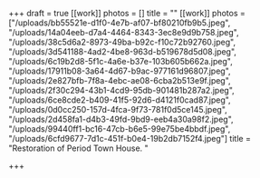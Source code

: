 +++
draft = true
[[work]]
photos = []
title = ""
[[work]]
photos = ["/uploads/bb55521e-d1f0-4e7b-af07-bf80210fb9b5.jpeg", "/uploads/14a04eeb-d7a4-4464-8343-3ec8e9d9b758.jpeg", "/uploads/38c5d6a2-8973-49ba-b92c-f10c72b92760.jpeg", "/uploads/3d541188-4ad2-4be8-963d-b519678d5d08.jpeg", "/uploads/6c19b2d8-5f1c-4a6e-b37e-103b605b662a.jpeg", "/uploads/17911b08-3a64-4d67-b9ac-977161d96807.jpeg", "/uploads/2e827bfb-7f8a-4ebc-ae08-6cba2b513e9f.jpeg", "/uploads/2f30c294-43b1-4cd9-95db-901481b287a2.jpeg", "/uploads/6ce8cde2-b409-41f5-92d6-d4121f0cad87.jpeg", "/uploads/0d0cc250-157d-4fca-9f73-781f0d5ce145.jpeg", "/uploads/2d458fa1-d4b3-49fd-9bd9-eeb4a30a98f2.jpeg", "/uploads/99440ff1-bc16-47cb-b6e5-99e75be4bbdf.jpeg", "/uploads/6cfd9677-7d1c-451f-b0e4-19b2db7152f4.jpeg"]
title = "Restoration of Period Town House. "

+++
